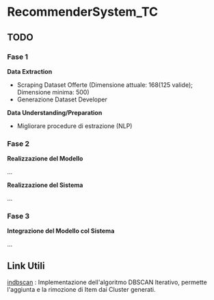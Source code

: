 # RecommenderSystem_TC

## TODO
### Fase 1
**Data Extraction**

- Scraping Dataset Offerte (Dimensione attuale: 168(125 valide); Dimensione minima: 500)
- Generazione Dataset Developer

**Data Understanding/Preparation**

- Migliorare procedure di estrazione (NLP)



### Fase 2
**Realizzazione del Modello**

...


**Realizzazione del Sistema**

...


### Fase 3
**Integrazione del Modello col Sistema**

...



## Link Utili
[indbscan](https://pypi.org/project/incdbscan/) : Implementazione dell'algoritmo DBSCAN Iterativo, permette l'aggiunta e la rimozione di Item dai Cluster generati.
